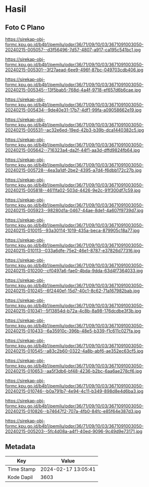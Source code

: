 # Hasil

## Foto C Plano

https://sirekap-obj-formc.kpu.go.id/b4b1/pemilu/pdpr/36/71/09/10/03/3671091003050-20240215-005057--d3f56496-7d57-4807-a917-ca195c541bc1.jpg

https://sirekap-obj-formc.kpu.go.id/b4b1/pemilu/pdpr/36/71/09/10/03/3671091003050-20240215-005301--3f27aead-6ee9-496f-87bc-049703cdb406.jpg

https://sirekap-obj-formc.kpu.go.id/b4b1/pemilu/pdpr/36/71/09/10/03/3671091003050-20240215-005345--13f5bab5-768d-4a4f-9718-ef657d6b6cae.jpg

https://sirekap-obj-formc.kpu.go.id/b4b1/pemilu/pdpr/36/71/09/10/03/3671091003050-20240215-005434--9de40e31-17b7-4df1-99fa-a09058662e19.jpg

https://sirekap-obj-formc.kpu.go.id/b4b1/pemilu/pdpr/36/71/09/10/03/3671091003050-20240215-005531--ac32e6ed-19ed-42b3-b39b-dca1440382c5.jpg

https://sirekap-obj-formc.kpu.go.id/b4b1/pemilu/pdpr/36/71/09/10/03/3671091003050-20240215-005642--716323a4-da2f-44f1-aa3d-dffd9824fb64.jpg

https://sirekap-obj-formc.kpu.go.id/b4b1/pemilu/pdpr/36/71/09/10/03/3671091003050-20240215-005728--4ea3a1df-2be2-4395-a7d4-f6dbb172c27b.jpg

https://sirekap-obj-formc.kpu.go.id/b4b1/pemilu/pdpr/36/71/09/10/03/3671091003050-20240215-005818--4611fa02-503d-4426-9e2c-91f300df7c59.jpg

https://sirekap-obj-formc.kpu.go.id/b4b1/pemilu/pdpr/36/71/09/10/03/3671091003050-20240215-005923--98280d1a-0467-44ae-8de1-4a607f9739d7.jpg

https://sirekap-obj-formc.kpu.go.id/b4b1/pemilu/pdpr/36/71/09/10/03/3671091003050-20240215-010015--93a30114-1019-435a-beca-879905c18a77.jpg

https://sirekap-obj-formc.kpu.go.id/b4b1/pemilu/pdpr/36/71/09/10/03/3671091003050-20240215-010113--033a6dfe-75e2-46e1-8787-e37826d77316.jpg

https://sirekap-obj-formc.kpu.go.id/b4b1/pemilu/pdpr/36/71/09/10/03/3671091003050-20240215-010200--cf0497a6-fae0-4bda-9dda-63d4f7364033.jpg

https://sirekap-obj-formc.kpu.go.id/b4b1/pemilu/pdpr/36/71/09/10/03/3671091003050-20240215-010245--6f2440ef-15d7-40c1-8c62-71a167982bab.jpg

https://sirekap-obj-formc.kpu.go.id/b4b1/pemilu/pdpr/36/71/09/10/03/3671091003050-20240215-010341--5f13854d-b72a-4c8b-8a98-176dcdbe3f3b.jpg

https://sirekap-obj-formc.kpu.go.id/b4b1/pemilu/pdpr/36/71/09/10/03/3671091003050-20240215-010433--6a35910c-396b-48e5-b339-f1c611c027fa.jpg

https://sirekap-obj-formc.kpu.go.id/b4b1/pemilu/pdpr/36/71/09/10/03/3671091003050-20240215-010545--a83c2b60-0322-4a8b-abf6-ae352ec63cf5.jpg

https://sirekap-obj-formc.kpu.go.id/b4b1/pemilu/pdpr/36/71/09/10/03/3671091003050-20240215-010653--aa5f3db6-bf48-4236-b2bc-6aa6ae278cf6.jpg

https://sirekap-obj-formc.kpu.go.id/b4b1/pemilu/pdpr/36/71/09/10/03/3671091003050-20240215-010746--b0a791b7-4e94-4c11-b349-898d8e4d6ba3.jpg

https://sirekap-obj-formc.kpu.go.id/b4b1/pemilu/pdpr/36/71/09/10/03/3671091003050-20240215-010826--b74647f2-707a-4fb0-84fc-e85f64e387d3.jpg

https://sirekap-obj-formc.kpu.go.id/b4b1/pemilu/pdpr/36/71/09/10/03/3671091003050-20240215-005203--5fc4d08a-a4f1-40ed-9096-9c49d9e73171.jpg


## Metadata

| Key        | Value               |
| ---------- | ------------------- |
| Time Stamp | 2024-02-17 13:05:41 |
| Kode Dapil | 3603                |



